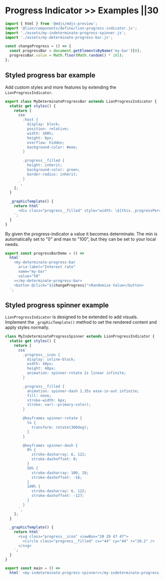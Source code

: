 # Progress Indicator >> Examples ||30

```js script
import { html } from '@mdjs/mdjs-preview';
import '@lion/components/define/lion-progress-indicator.js';
import './assets/my-indeterminate-progress-spinner.js';
import './assets/my-determinate-progress-bar.js';

const changeProgress = () => {
  const progressBar = document.getElementsByName('my-bar')[0];
  progressBar.value = Math.floor(Math.random() * 101);
};
```

## Styled progress bar example

Add custom styles and more features by extending the `LionProgressIndicator`.

```js
export class MyDeterminateProgressBar extends LionProgressIndicator {
  static get styles() {
    return [
      css`
        :host {
          display: block;
          position: relative;
          width: 100%;
          height: 6px;
          overflow: hidden;
          background-color: #eee;
        }

        .progress__filled {
          height: inherit;
          background-color: green;
          border-radius: inherit;
        }
      `,
    ];
  }

  _graphicTemplate() {
    return html`
      <div class="progress__filled" style="width: \${this._progressPercentage}%"></div>
    `;
  }
}
```

By given the progress-indicator a value it becomes determinate.
The min is automatically set to "0" and max to "100", but they can be set to your local needs.

```js preview-story
export const progressBarDemo = () =>
  html`
    <my-determinate-progress-bar
      aria-label="Interest rate"
      name="my-bar"
      value="50"
    ></my-determinate-progress-bar>
    <button @click="${changeProgress}">Randomize Value</button>
  `;
```

## Styled progress spinner example

`LionProgressIndicator` is designed to be extended to add visuals. Implement the `_graphicTemplate()` method to set the rendered content and apply styles normally.

```js
class MyIndeterminateProgressSpinner extends LionProgressIndicator {
  static get styles() {
    return [
      css`
        .progress__icon {
          display: inline-block;
          width: 48px;
          height: 48px;
          animation: spinner-rotate 2s linear infinite;
        }

        .progress__filled {
          animation: spinner-dash 1.35s ease-in-out infinite;
          fill: none;
          stroke-width: 6px;
          stroke: var(--primary-color);
        }

        @keyframes spinner-rotate {
          to {
            transform: rotate(360deg);
          }
        }

        @keyframes spinner-dash {
          0% {
            stroke-dasharray: 6, 122;
            stroke-dashoffset: 0;
          }
          50% {
            stroke-dasharray: 100, 28;
            stroke-dashoffset: -16;
          }
          100% {
            stroke-dasharray: 6, 122;
            stroke-dashoffset: -127;
          }
        }
      `,
    ];
  }

  _graphicTemplate() {
    return html`
      <svg class="progress__icon" viewBox="20 20 47 47">
        <circle class="progress__filled" cx="44" cy="44" r="20.2" />
      </svg>
    `;
  }
}
```

```js preview-story
export const main = () =>
  html` <my-indeterminate-progress-spinner></my-indeterminate-progress-spinner> `;
```
